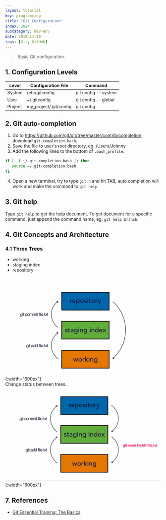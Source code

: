 ```yaml
---
layout: tutorial
key: programming
title: "Git Configuration"
index: 2024
subcategory: dev-env
date: 2019-11-19
tags: [Git, GitHub]
---
```


> Basic Git configuration.

## 1. Configuration Levels

Level   | Configuration File     | Command
--------|------------------------|---------------------
System  | /etc/gitconfig         | git config --system
User    | ~/.gitconfig           | git config --global
Project | my_project/.git/config | git config

## 2. Git auto-completion
1) Go to https://github.com/git/git/tree/master/contrib/completion, download `git-completion.bash`.  
2) Save the file to user's root directory, eg. /Users/Johnny  
3) Add the following lines to the bottom of `.bash_profile`.  
```bash
if [ -f ~/.git-completion.bash ]; then
   source ~/.git-completion.bash
fi
```
4) Open a new terminal, try to type `git h` and hit TAB, auto completion will work and make the command to `git help`.

## 3. Git help
Type `git help` to get the help document. To get document for a specific command, just append the command name, eg. `git help branch`.

## 4. Git Concepts and Architecture
### 4.1 Three Trees
* working
* staging index
* repository

![image](/assets/images/devops/2124/three-trees.png){:width="600px"}  
Change status between trees.
![image](/assets/images/devops/2124/change-status.png){:width="600px"}  

## 7. References
* [ Git Essential Training: The Basics](https://www.linkedin.com/learning/git-essential-training-the-basics/basic-git-configuration?u=57692769)
